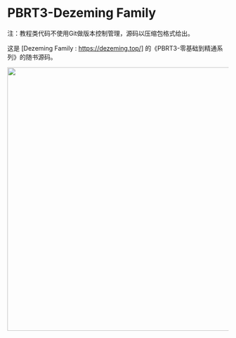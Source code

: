 # PBRT3-Dezeming Family

注：教程类代码不使用Git做版本控制管理，源码以压缩包格式给出。

这是 [Dezeming Family : https://dezeming.top/] 的《PBRT3-零基础到精通系列》的随书源码。

<img src="https://github.com/feimos32/PBRT3-DezemingFamily/blob/main/Images/%E8%BD%AF%E4%BB%B6%E7%95%8C%E9%9D%A2-2.png" width="600px">
